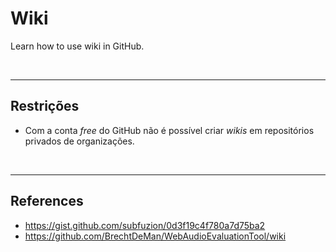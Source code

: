 # Wiki

Learn how to use wiki in GitHub.

<br>

-----

## Restrições

- Com a conta *free* do GitHub não é possível criar *wikis* em repositórios privados de organizações.


<br>

----

## References

- https://gist.github.com/subfuzion/0d3f19c4f780a7d75ba2
- https://github.com/BrechtDeMan/WebAudioEvaluationTool/wiki